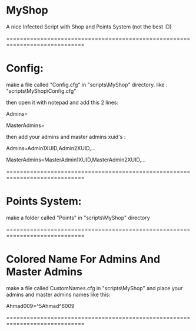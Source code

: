 # MyShop
A nice Infected Script with Shop and Points System (not the best :D)

=============================================================================
# Config:
make a file called "Config.cfg" in "scripts\MyShop\" directory.
like : "scripts\MyShop\Config.cfg"

then open it with notepad and add this 2 lines:

Admins=

MasterAdmins=

then add your admins and master admins xuid's :

Admins=Admin1XUID,Admin2XUID,...

MasterAdmins=MasterAdmin1XUID,MasterAdmin2XUID,...

=============================================================================
# Points System:
make a folder called "Points" in "scripts\MyShop\" directory

=============================================================================
# Colored Name For Admins And Master Admins
make a file called CustomNames.cfg in "scripts\MyShop\"
and place your admins and master admins names like this:

Ahmad009=^5Ahmad^6009

=============================================================================
